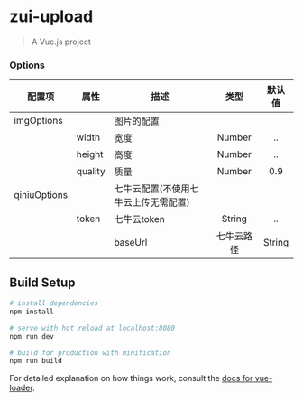# zui-upload

> A Vue.js project

### Options
|    配置项    |    属性    |    描述   |   类型   |	默认值	|
| -----------------   | -----------------   | ---------------- | :--------: | :----------: |
| imgOptions     |   | 图片的配置 |    |
|   |  width  | 宽度  |Number | ..     |
|    |  height  | 高度  |Number | ..     |
|    |  quality  | 质量  |Number | 0.9     |
| qiniuOptions     |   | 七牛云配置(不使用七牛云上传无需配置) |    |
   ||  token  | 七牛云token  |String | ..     |
    ||  baseUrl  | 七牛云路径  |String | ..     |





## Build Setup

``` bash
# install dependencies
npm install

# serve with hot reload at localhost:8080
npm run dev

# build for production with minification
npm run build
```

For detailed explanation on how things work, consult the [docs for vue-loader](http://vuejs.github.io/vue-loader).
